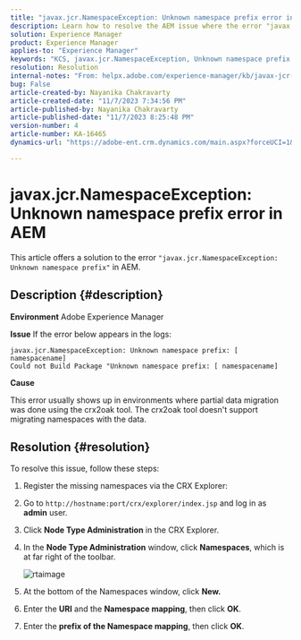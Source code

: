 ```yaml
---
title: "javax.jcr.NamespaceException: Unknown namespace prefix error in AEM"
description: Learn how to resolve the AEM issue where the error "javax.jcr.NamespaceException: Unknown namespace prefix" occurs.
solution: Experience Manager
product: Experience Manager
applies-to: "Experience Manager"
keywords: "KCS, javax.jcr.NamespaceException, Unknown namespace prefix error, AEM, Adobe Experience Manager, troubleshooting"
resolution: Resolution
internal-notes: "From: helpx.adobe.com/experience-manager/kb/javax-jcr-NamespaceException-Unknown-namespace-prefix-error-in-AEM.html"
bug: False
article-created-by: Nayanika Chakravarty
article-created-date: "11/7/2023 7:34:56 PM"
article-published-by: Nayanika Chakravarty
article-published-date: "11/7/2023 8:25:48 PM"
version-number: 4
article-number: KA-16465
dynamics-url: "https://adobe-ent.crm.dynamics.com/main.aspx?forceUCI=1&pagetype=entityrecord&etn=knowledgearticle&id=5ef6a8ba-a47d-ee11-8179-6045bd006b4b"

---
```

# javax.jcr.NamespaceException: Unknown namespace prefix error in AEM


This article offers a solution to the error `"javax.jcr.NamespaceException: Unknown namespace prefix"` in AEM.

## Description {#description}


<b>Environment</b>
 Adobe Experience Manager

<b>Issue</b>
 If the error below appears in the logs:


```
javax.jcr.NamespaceException: Unknown namespace prefix: [ namespacename] 
Could not Build Package "Unknown namespace prefix: [ namespacename]
```


<b>Cause</b>

This error usually shows up in environments where partial data migration was done using the crx2oak tool.
 The crx2oak tool doesn't support migrating namespaces with the data.


## Resolution {#resolution}


To resolve this issue, follow these steps:

1. Register the missing namespaces via the CRX Explorer:
2. Go to `http://hostname:port/crx/explorer/index.jsp` and log in as <b>admin</b> user.
3. Click <b>Node Type Administration</b> in the CRX Explorer.
4. In the <b>Node Type Administration</b> window, click <b>Namespaces</b>, which is at far right of the toolbar.

    ![rtaimage](https://helpx.adobe.com/content/dam/help/en/experience-manager/kb/javax-jcr-NamespaceException-Unknown-namespace-prefix-error-in-AEM/_jcr_content/main-pars/procedure/proc_par/step_2/step_par/image/rtaimage.png "rtaimage")

    
5. At the bottom of the Namespaces window, click <b>New.</b>
6. Enter the <b>URI</b> and the <b>Namespace mapping</b>, then click <b>OK</b>.
7. Enter the <b>prefix of the Namespace mapping</b>, then click <b>OK</b>.

